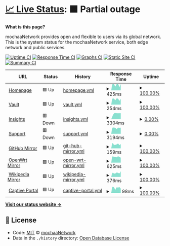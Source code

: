 # [📈 Live Status](https://status.mcha.cloud): <!--live status--> **🟧 Partial outage**

**What is this page?**

mochaaNetwork provides open and flexible to users via its global network. This is the system status for the mochaaNetwork service, both edge network and public services.

[![Uptime CI](https://github.com/mchaNetwork/status/workflows/Uptime%20CI/badge.svg)](https://github.com/mchaNetwork/status/actions?query=workflow%3A%22Uptime+CI%22)
[![Response Time CI](https://github.com/mchaNetwork/status/workflows/Response%20Time%20CI/badge.svg)](https://github.com/mchaNetwork/status/actions?query=workflow%3A%22Response+Time+CI%22)
[![Graphs CI](https://github.com/mchaNetwork/status/workflows/Graphs%20CI/badge.svg)](https://github.com/mchaNetwork/status/actions?query=workflow%3A%22Graphs+CI%22)
[![Static Site CI](https://github.com/mchaNetwork/status/workflows/Static%20Site%20CI/badge.svg)](https://github.com/mchaNetwork/status/actions?query=workflow%3A%22Static+Site+CI%22)
[![Summary CI](https://github.com/mchaNetwork/status/workflows/Summary%20CI/badge.svg)](https://github.com/mchaNetwork/status/actions?query=workflow%3A%22Summary+CI%22)

<!--start: status pages-->
<!-- This summary is generated by Upptime (https://github.com/upptime/upptime) -->
<!-- Do not edit this manually, your changes will be overwritten -->
<!-- prettier-ignore -->
| URL | Status | History | Response Time | Uptime |
| --- | ------ | ------- | ------------- | ------ |
| <img alt="" src="https://avatars.githubusercontent.com/u/21154023" height="13"> [Homepage](https://mochaa.ws) | 🟩 Up | [homepage.yml](https://github.com/mchaNetwork/status/commits/HEAD/history/homepage.yml) | <details><summary><img alt="Response time graph" src="./graphs/homepage/response-time-week.png" height="20"> 425ms</summary><br><a href="https://status.mcha.cloud/history/homepage"><img alt="Response time 507" src="https://img.shields.io/endpoint?url=https%3A%2F%2Fraw.githubusercontent.com%2FmchaNetwork%2Fstatus%2FHEAD%2Fapi%2Fhomepage%2Fresponse-time.json"></a><br><a href="https://status.mcha.cloud/history/homepage"><img alt="24-hour response time 478" src="https://img.shields.io/endpoint?url=https%3A%2F%2Fraw.githubusercontent.com%2FmchaNetwork%2Fstatus%2FHEAD%2Fapi%2Fhomepage%2Fresponse-time-day.json"></a><br><a href="https://status.mcha.cloud/history/homepage"><img alt="7-day response time 425" src="https://img.shields.io/endpoint?url=https%3A%2F%2Fraw.githubusercontent.com%2FmchaNetwork%2Fstatus%2FHEAD%2Fapi%2Fhomepage%2Fresponse-time-week.json"></a><br><a href="https://status.mcha.cloud/history/homepage"><img alt="30-day response time 407" src="https://img.shields.io/endpoint?url=https%3A%2F%2Fraw.githubusercontent.com%2FmchaNetwork%2Fstatus%2FHEAD%2Fapi%2Fhomepage%2Fresponse-time-month.json"></a><br><a href="https://status.mcha.cloud/history/homepage"><img alt="1-year response time 507" src="https://img.shields.io/endpoint?url=https%3A%2F%2Fraw.githubusercontent.com%2FmchaNetwork%2Fstatus%2FHEAD%2Fapi%2Fhomepage%2Fresponse-time-year.json"></a></details> | <details><summary><a href="https://status.mcha.cloud/history/homepage">100.00%</a></summary><a href="https://status.mcha.cloud/history/homepage"><img alt="All-time uptime 99.91%" src="https://img.shields.io/endpoint?url=https%3A%2F%2Fraw.githubusercontent.com%2FmchaNetwork%2Fstatus%2FHEAD%2Fapi%2Fhomepage%2Fuptime.json"></a><br><a href="https://status.mcha.cloud/history/homepage"><img alt="24-hour uptime 100.00%" src="https://img.shields.io/endpoint?url=https%3A%2F%2Fraw.githubusercontent.com%2FmchaNetwork%2Fstatus%2FHEAD%2Fapi%2Fhomepage%2Fuptime-day.json"></a><br><a href="https://status.mcha.cloud/history/homepage"><img alt="7-day uptime 100.00%" src="https://img.shields.io/endpoint?url=https%3A%2F%2Fraw.githubusercontent.com%2FmchaNetwork%2Fstatus%2FHEAD%2Fapi%2Fhomepage%2Fuptime-week.json"></a><br><a href="https://status.mcha.cloud/history/homepage"><img alt="30-day uptime 100.00%" src="https://img.shields.io/endpoint?url=https%3A%2F%2Fraw.githubusercontent.com%2FmchaNetwork%2Fstatus%2FHEAD%2Fapi%2Fhomepage%2Fuptime-month.json"></a><br><a href="https://status.mcha.cloud/history/homepage"><img alt="1-year uptime 99.91%" src="https://img.shields.io/endpoint?url=https%3A%2F%2Fraw.githubusercontent.com%2FmchaNetwork%2Fstatus%2FHEAD%2Fapi%2Fhomepage%2Fuptime-year.json"></a></details>
| <img alt="" src="https://favicons.githubusercontent.com/vault.mcha.cloud" height="13"> [Vault](https://vault.mcha.cloud) | 🟩 Up | [vault.yml](https://github.com/mchaNetwork/status/commits/HEAD/history/vault.yml) | <details><summary><img alt="Response time graph" src="./graphs/vault/response-time-week.png" height="20"> 254ms</summary><br><a href="https://status.mcha.cloud/history/vault"><img alt="Response time 284" src="https://img.shields.io/endpoint?url=https%3A%2F%2Fraw.githubusercontent.com%2FmchaNetwork%2Fstatus%2FHEAD%2Fapi%2Fvault%2Fresponse-time.json"></a><br><a href="https://status.mcha.cloud/history/vault"><img alt="24-hour response time 270" src="https://img.shields.io/endpoint?url=https%3A%2F%2Fraw.githubusercontent.com%2FmchaNetwork%2Fstatus%2FHEAD%2Fapi%2Fvault%2Fresponse-time-day.json"></a><br><a href="https://status.mcha.cloud/history/vault"><img alt="7-day response time 254" src="https://img.shields.io/endpoint?url=https%3A%2F%2Fraw.githubusercontent.com%2FmchaNetwork%2Fstatus%2FHEAD%2Fapi%2Fvault%2Fresponse-time-week.json"></a><br><a href="https://status.mcha.cloud/history/vault"><img alt="30-day response time 245" src="https://img.shields.io/endpoint?url=https%3A%2F%2Fraw.githubusercontent.com%2FmchaNetwork%2Fstatus%2FHEAD%2Fapi%2Fvault%2Fresponse-time-month.json"></a><br><a href="https://status.mcha.cloud/history/vault"><img alt="1-year response time 284" src="https://img.shields.io/endpoint?url=https%3A%2F%2Fraw.githubusercontent.com%2FmchaNetwork%2Fstatus%2FHEAD%2Fapi%2Fvault%2Fresponse-time-year.json"></a></details> | <details><summary><a href="https://status.mcha.cloud/history/vault">100.00%</a></summary><a href="https://status.mcha.cloud/history/vault"><img alt="All-time uptime 99.99%" src="https://img.shields.io/endpoint?url=https%3A%2F%2Fraw.githubusercontent.com%2FmchaNetwork%2Fstatus%2FHEAD%2Fapi%2Fvault%2Fuptime.json"></a><br><a href="https://status.mcha.cloud/history/vault"><img alt="24-hour uptime 100.00%" src="https://img.shields.io/endpoint?url=https%3A%2F%2Fraw.githubusercontent.com%2FmchaNetwork%2Fstatus%2FHEAD%2Fapi%2Fvault%2Fuptime-day.json"></a><br><a href="https://status.mcha.cloud/history/vault"><img alt="7-day uptime 100.00%" src="https://img.shields.io/endpoint?url=https%3A%2F%2Fraw.githubusercontent.com%2FmchaNetwork%2Fstatus%2FHEAD%2Fapi%2Fvault%2Fuptime-week.json"></a><br><a href="https://status.mcha.cloud/history/vault"><img alt="30-day uptime 100.00%" src="https://img.shields.io/endpoint?url=https%3A%2F%2Fraw.githubusercontent.com%2FmchaNetwork%2Fstatus%2FHEAD%2Fapi%2Fvault%2Fuptime-month.json"></a><br><a href="https://status.mcha.cloud/history/vault"><img alt="1-year uptime 99.99%" src="https://img.shields.io/endpoint?url=https%3A%2F%2Fraw.githubusercontent.com%2FmchaNetwork%2Fstatus%2FHEAD%2Fapi%2Fvault%2Fuptime-year.json"></a></details>
| <img alt="" src="https://insights.mcha.cloud/static/dashboard/images/icon.00463752afd0.png" height="13"> [Insights](https://insights.mcha.cloud) | 🟥 Down | [insights.yml](https://github.com/mchaNetwork/status/commits/HEAD/history/insights.yml) | <details><summary><img alt="Response time graph" src="./graphs/insights/response-time-week.png" height="20"> 3304ms</summary><br><a href="https://status.mcha.cloud/history/insights"><img alt="Response time 3413" src="https://img.shields.io/endpoint?url=https%3A%2F%2Fraw.githubusercontent.com%2FmchaNetwork%2Fstatus%2FHEAD%2Fapi%2Finsights%2Fresponse-time.json"></a><br><a href="https://status.mcha.cloud/history/insights"><img alt="24-hour response time 3309" src="https://img.shields.io/endpoint?url=https%3A%2F%2Fraw.githubusercontent.com%2FmchaNetwork%2Fstatus%2FHEAD%2Fapi%2Finsights%2Fresponse-time-day.json"></a><br><a href="https://status.mcha.cloud/history/insights"><img alt="7-day response time 3304" src="https://img.shields.io/endpoint?url=https%3A%2F%2Fraw.githubusercontent.com%2FmchaNetwork%2Fstatus%2FHEAD%2Fapi%2Finsights%2Fresponse-time-week.json"></a><br><a href="https://status.mcha.cloud/history/insights"><img alt="30-day response time 2245" src="https://img.shields.io/endpoint?url=https%3A%2F%2Fraw.githubusercontent.com%2FmchaNetwork%2Fstatus%2FHEAD%2Fapi%2Finsights%2Fresponse-time-month.json"></a><br><a href="https://status.mcha.cloud/history/insights"><img alt="1-year response time 3413" src="https://img.shields.io/endpoint?url=https%3A%2F%2Fraw.githubusercontent.com%2FmchaNetwork%2Fstatus%2FHEAD%2Fapi%2Finsights%2Fresponse-time-year.json"></a></details> | <details><summary><a href="https://status.mcha.cloud/history/insights">0.00%</a></summary><a href="https://status.mcha.cloud/history/insights"><img alt="All-time uptime 61.74%" src="https://img.shields.io/endpoint?url=https%3A%2F%2Fraw.githubusercontent.com%2FmchaNetwork%2Fstatus%2FHEAD%2Fapi%2Finsights%2Fuptime.json"></a><br><a href="https://status.mcha.cloud/history/insights"><img alt="24-hour uptime 0.00%" src="https://img.shields.io/endpoint?url=https%3A%2F%2Fraw.githubusercontent.com%2FmchaNetwork%2Fstatus%2FHEAD%2Fapi%2Finsights%2Fuptime-day.json"></a><br><a href="https://status.mcha.cloud/history/insights"><img alt="7-day uptime 0.00%" src="https://img.shields.io/endpoint?url=https%3A%2F%2Fraw.githubusercontent.com%2FmchaNetwork%2Fstatus%2FHEAD%2Fapi%2Finsights%2Fuptime-week.json"></a><br><a href="https://status.mcha.cloud/history/insights"><img alt="30-day uptime 11.15%" src="https://img.shields.io/endpoint?url=https%3A%2F%2Fraw.githubusercontent.com%2FmchaNetwork%2Fstatus%2FHEAD%2Fapi%2Finsights%2Fuptime-month.json"></a><br><a href="https://status.mcha.cloud/history/insights"><img alt="1-year uptime 61.74%" src="https://img.shields.io/endpoint?url=https%3A%2F%2Fraw.githubusercontent.com%2FmchaNetwork%2Fstatus%2FHEAD%2Fapi%2Finsights%2Fuptime-year.json"></a></details>
| <img alt="" src="https://favicons.githubusercontent.com/chat.mcha.cloud" height="13"> [Support](https://chat.mcha.cloud) | 🟥 Down | [support.yml](https://github.com/mchaNetwork/status/commits/HEAD/history/support.yml) | <details><summary><img alt="Response time graph" src="./graphs/support/response-time-week.png" height="20"> 3194ms</summary><br><a href="https://status.mcha.cloud/history/support"><img alt="Response time 963" src="https://img.shields.io/endpoint?url=https%3A%2F%2Fraw.githubusercontent.com%2FmchaNetwork%2Fstatus%2FHEAD%2Fapi%2Fsupport%2Fresponse-time.json"></a><br><a href="https://status.mcha.cloud/history/support"><img alt="24-hour response time 3358" src="https://img.shields.io/endpoint?url=https%3A%2F%2Fraw.githubusercontent.com%2FmchaNetwork%2Fstatus%2FHEAD%2Fapi%2Fsupport%2Fresponse-time-day.json"></a><br><a href="https://status.mcha.cloud/history/support"><img alt="7-day response time 3194" src="https://img.shields.io/endpoint?url=https%3A%2F%2Fraw.githubusercontent.com%2FmchaNetwork%2Fstatus%2FHEAD%2Fapi%2Fsupport%2Fresponse-time-week.json"></a><br><a href="https://status.mcha.cloud/history/support"><img alt="30-day response time 2932" src="https://img.shields.io/endpoint?url=https%3A%2F%2Fraw.githubusercontent.com%2FmchaNetwork%2Fstatus%2FHEAD%2Fapi%2Fsupport%2Fresponse-time-month.json"></a><br><a href="https://status.mcha.cloud/history/support"><img alt="1-year response time 963" src="https://img.shields.io/endpoint?url=https%3A%2F%2Fraw.githubusercontent.com%2FmchaNetwork%2Fstatus%2FHEAD%2Fapi%2Fsupport%2Fresponse-time-year.json"></a></details> | <details><summary><a href="https://status.mcha.cloud/history/support">0.00%</a></summary><a href="https://status.mcha.cloud/history/support"><img alt="All-time uptime 67.85%" src="https://img.shields.io/endpoint?url=https%3A%2F%2Fraw.githubusercontent.com%2FmchaNetwork%2Fstatus%2FHEAD%2Fapi%2Fsupport%2Fuptime.json"></a><br><a href="https://status.mcha.cloud/history/support"><img alt="24-hour uptime 0.00%" src="https://img.shields.io/endpoint?url=https%3A%2F%2Fraw.githubusercontent.com%2FmchaNetwork%2Fstatus%2FHEAD%2Fapi%2Fsupport%2Fuptime-day.json"></a><br><a href="https://status.mcha.cloud/history/support"><img alt="7-day uptime 0.00%" src="https://img.shields.io/endpoint?url=https%3A%2F%2Fraw.githubusercontent.com%2FmchaNetwork%2Fstatus%2FHEAD%2Fapi%2Fsupport%2Fuptime-week.json"></a><br><a href="https://status.mcha.cloud/history/support"><img alt="30-day uptime 0.00%" src="https://img.shields.io/endpoint?url=https%3A%2F%2Fraw.githubusercontent.com%2FmchaNetwork%2Fstatus%2FHEAD%2Fapi%2Fsupport%2Fuptime-month.json"></a><br><a href="https://status.mcha.cloud/history/support"><img alt="1-year uptime 67.85%" src="https://img.shields.io/endpoint?url=https%3A%2F%2Fraw.githubusercontent.com%2FmchaNetwork%2Fstatus%2FHEAD%2Fapi%2Fsupport%2Fuptime-year.json"></a></details>
| <img alt="" src="https://favicons.githubusercontent.com/github.com" height="13"> [GitHub Mirror](https://gh.chapro.xyz) | 🟩 Up | [git-hub-mirror.yml](https://github.com/mchaNetwork/status/commits/HEAD/history/git-hub-mirror.yml) | <details><summary><img alt="Response time graph" src="./graphs/git-hub-mirror/response-time-week.png" height="20"> 159ms</summary><br><a href="https://status.mcha.cloud/history/git-hub-mirror"><img alt="Response time 245" src="https://img.shields.io/endpoint?url=https%3A%2F%2Fraw.githubusercontent.com%2FmchaNetwork%2Fstatus%2FHEAD%2Fapi%2Fgit-hub-mirror%2Fresponse-time.json"></a><br><a href="https://status.mcha.cloud/history/git-hub-mirror"><img alt="24-hour response time 166" src="https://img.shields.io/endpoint?url=https%3A%2F%2Fraw.githubusercontent.com%2FmchaNetwork%2Fstatus%2FHEAD%2Fapi%2Fgit-hub-mirror%2Fresponse-time-day.json"></a><br><a href="https://status.mcha.cloud/history/git-hub-mirror"><img alt="7-day response time 159" src="https://img.shields.io/endpoint?url=https%3A%2F%2Fraw.githubusercontent.com%2FmchaNetwork%2Fstatus%2FHEAD%2Fapi%2Fgit-hub-mirror%2Fresponse-time-week.json"></a><br><a href="https://status.mcha.cloud/history/git-hub-mirror"><img alt="30-day response time 150" src="https://img.shields.io/endpoint?url=https%3A%2F%2Fraw.githubusercontent.com%2FmchaNetwork%2Fstatus%2FHEAD%2Fapi%2Fgit-hub-mirror%2Fresponse-time-month.json"></a><br><a href="https://status.mcha.cloud/history/git-hub-mirror"><img alt="1-year response time 245" src="https://img.shields.io/endpoint?url=https%3A%2F%2Fraw.githubusercontent.com%2FmchaNetwork%2Fstatus%2FHEAD%2Fapi%2Fgit-hub-mirror%2Fresponse-time-year.json"></a></details> | <details><summary><a href="https://status.mcha.cloud/history/git-hub-mirror">100.00%</a></summary><a href="https://status.mcha.cloud/history/git-hub-mirror"><img alt="All-time uptime 99.97%" src="https://img.shields.io/endpoint?url=https%3A%2F%2Fraw.githubusercontent.com%2FmchaNetwork%2Fstatus%2FHEAD%2Fapi%2Fgit-hub-mirror%2Fuptime.json"></a><br><a href="https://status.mcha.cloud/history/git-hub-mirror"><img alt="24-hour uptime 100.00%" src="https://img.shields.io/endpoint?url=https%3A%2F%2Fraw.githubusercontent.com%2FmchaNetwork%2Fstatus%2FHEAD%2Fapi%2Fgit-hub-mirror%2Fuptime-day.json"></a><br><a href="https://status.mcha.cloud/history/git-hub-mirror"><img alt="7-day uptime 100.00%" src="https://img.shields.io/endpoint?url=https%3A%2F%2Fraw.githubusercontent.com%2FmchaNetwork%2Fstatus%2FHEAD%2Fapi%2Fgit-hub-mirror%2Fuptime-week.json"></a><br><a href="https://status.mcha.cloud/history/git-hub-mirror"><img alt="30-day uptime 100.00%" src="https://img.shields.io/endpoint?url=https%3A%2F%2Fraw.githubusercontent.com%2FmchaNetwork%2Fstatus%2FHEAD%2Fapi%2Fgit-hub-mirror%2Fuptime-month.json"></a><br><a href="https://status.mcha.cloud/history/git-hub-mirror"><img alt="1-year uptime 99.97%" src="https://img.shields.io/endpoint?url=https%3A%2F%2Fraw.githubusercontent.com%2FmchaNetwork%2Fstatus%2FHEAD%2Fapi%2Fgit-hub-mirror%2Fuptime-year.json"></a></details>
| <img alt="" src="https://favicons.githubusercontent.com/wiki.openwrt.org" height="13"> [OpenWrt Mirror](https://mirrors.chapro.xyz/openwrt/) | 🟩 Up | [open-wrt-mirror.yml](https://github.com/mchaNetwork/status/commits/HEAD/history/open-wrt-mirror.yml) | <details><summary><img alt="Response time graph" src="./graphs/open-wrt-mirror/response-time-week.png" height="20"> 625ms</summary><br><a href="https://status.mcha.cloud/history/open-wrt-mirror"><img alt="Response time 733" src="https://img.shields.io/endpoint?url=https%3A%2F%2Fraw.githubusercontent.com%2FmchaNetwork%2Fstatus%2FHEAD%2Fapi%2Fopen-wrt-mirror%2Fresponse-time.json"></a><br><a href="https://status.mcha.cloud/history/open-wrt-mirror"><img alt="24-hour response time 542" src="https://img.shields.io/endpoint?url=https%3A%2F%2Fraw.githubusercontent.com%2FmchaNetwork%2Fstatus%2FHEAD%2Fapi%2Fopen-wrt-mirror%2Fresponse-time-day.json"></a><br><a href="https://status.mcha.cloud/history/open-wrt-mirror"><img alt="7-day response time 625" src="https://img.shields.io/endpoint?url=https%3A%2F%2Fraw.githubusercontent.com%2FmchaNetwork%2Fstatus%2FHEAD%2Fapi%2Fopen-wrt-mirror%2Fresponse-time-week.json"></a><br><a href="https://status.mcha.cloud/history/open-wrt-mirror"><img alt="30-day response time 645" src="https://img.shields.io/endpoint?url=https%3A%2F%2Fraw.githubusercontent.com%2FmchaNetwork%2Fstatus%2FHEAD%2Fapi%2Fopen-wrt-mirror%2Fresponse-time-month.json"></a><br><a href="https://status.mcha.cloud/history/open-wrt-mirror"><img alt="1-year response time 733" src="https://img.shields.io/endpoint?url=https%3A%2F%2Fraw.githubusercontent.com%2FmchaNetwork%2Fstatus%2FHEAD%2Fapi%2Fopen-wrt-mirror%2Fresponse-time-year.json"></a></details> | <details><summary><a href="https://status.mcha.cloud/history/open-wrt-mirror">100.00%</a></summary><a href="https://status.mcha.cloud/history/open-wrt-mirror"><img alt="All-time uptime 99.97%" src="https://img.shields.io/endpoint?url=https%3A%2F%2Fraw.githubusercontent.com%2FmchaNetwork%2Fstatus%2FHEAD%2Fapi%2Fopen-wrt-mirror%2Fuptime.json"></a><br><a href="https://status.mcha.cloud/history/open-wrt-mirror"><img alt="24-hour uptime 100.00%" src="https://img.shields.io/endpoint?url=https%3A%2F%2Fraw.githubusercontent.com%2FmchaNetwork%2Fstatus%2FHEAD%2Fapi%2Fopen-wrt-mirror%2Fuptime-day.json"></a><br><a href="https://status.mcha.cloud/history/open-wrt-mirror"><img alt="7-day uptime 100.00%" src="https://img.shields.io/endpoint?url=https%3A%2F%2Fraw.githubusercontent.com%2FmchaNetwork%2Fstatus%2FHEAD%2Fapi%2Fopen-wrt-mirror%2Fuptime-week.json"></a><br><a href="https://status.mcha.cloud/history/open-wrt-mirror"><img alt="30-day uptime 100.00%" src="https://img.shields.io/endpoint?url=https%3A%2F%2Fraw.githubusercontent.com%2FmchaNetwork%2Fstatus%2FHEAD%2Fapi%2Fopen-wrt-mirror%2Fuptime-month.json"></a><br><a href="https://status.mcha.cloud/history/open-wrt-mirror"><img alt="1-year uptime 99.97%" src="https://img.shields.io/endpoint?url=https%3A%2F%2Fraw.githubusercontent.com%2FmchaNetwork%2Fstatus%2FHEAD%2Fapi%2Fopen-wrt-mirror%2Fuptime-year.json"></a></details>
| <img alt="" src="https://favicons.githubusercontent.com/www.wp.chapro.xyz" height="13"> [Wikipedia Mirror](http://www.wp.chapro.xyz/) | 🟩 Up | [wikipedia-mirror.yml](https://github.com/mchaNetwork/status/commits/HEAD/history/wikipedia-mirror.yml) | <details><summary><img alt="Response time graph" src="./graphs/wikipedia-mirror/response-time-week.png" height="20"> 376ms</summary><br><a href="https://status.mcha.cloud/history/wikipedia-mirror"><img alt="Response time 367" src="https://img.shields.io/endpoint?url=https%3A%2F%2Fraw.githubusercontent.com%2FmchaNetwork%2Fstatus%2FHEAD%2Fapi%2Fwikipedia-mirror%2Fresponse-time.json"></a><br><a href="https://status.mcha.cloud/history/wikipedia-mirror"><img alt="24-hour response time 517" src="https://img.shields.io/endpoint?url=https%3A%2F%2Fraw.githubusercontent.com%2FmchaNetwork%2Fstatus%2FHEAD%2Fapi%2Fwikipedia-mirror%2Fresponse-time-day.json"></a><br><a href="https://status.mcha.cloud/history/wikipedia-mirror"><img alt="7-day response time 376" src="https://img.shields.io/endpoint?url=https%3A%2F%2Fraw.githubusercontent.com%2FmchaNetwork%2Fstatus%2FHEAD%2Fapi%2Fwikipedia-mirror%2Fresponse-time-week.json"></a><br><a href="https://status.mcha.cloud/history/wikipedia-mirror"><img alt="30-day response time 366" src="https://img.shields.io/endpoint?url=https%3A%2F%2Fraw.githubusercontent.com%2FmchaNetwork%2Fstatus%2FHEAD%2Fapi%2Fwikipedia-mirror%2Fresponse-time-month.json"></a><br><a href="https://status.mcha.cloud/history/wikipedia-mirror"><img alt="1-year response time 367" src="https://img.shields.io/endpoint?url=https%3A%2F%2Fraw.githubusercontent.com%2FmchaNetwork%2Fstatus%2FHEAD%2Fapi%2Fwikipedia-mirror%2Fresponse-time-year.json"></a></details> | <details><summary><a href="https://status.mcha.cloud/history/wikipedia-mirror">100.00%</a></summary><a href="https://status.mcha.cloud/history/wikipedia-mirror"><img alt="All-time uptime 99.95%" src="https://img.shields.io/endpoint?url=https%3A%2F%2Fraw.githubusercontent.com%2FmchaNetwork%2Fstatus%2FHEAD%2Fapi%2Fwikipedia-mirror%2Fuptime.json"></a><br><a href="https://status.mcha.cloud/history/wikipedia-mirror"><img alt="24-hour uptime 100.00%" src="https://img.shields.io/endpoint?url=https%3A%2F%2Fraw.githubusercontent.com%2FmchaNetwork%2Fstatus%2FHEAD%2Fapi%2Fwikipedia-mirror%2Fuptime-day.json"></a><br><a href="https://status.mcha.cloud/history/wikipedia-mirror"><img alt="7-day uptime 100.00%" src="https://img.shields.io/endpoint?url=https%3A%2F%2Fraw.githubusercontent.com%2FmchaNetwork%2Fstatus%2FHEAD%2Fapi%2Fwikipedia-mirror%2Fuptime-week.json"></a><br><a href="https://status.mcha.cloud/history/wikipedia-mirror"><img alt="30-day uptime 100.00%" src="https://img.shields.io/endpoint?url=https%3A%2F%2Fraw.githubusercontent.com%2FmchaNetwork%2Fstatus%2FHEAD%2Fapi%2Fwikipedia-mirror%2Fuptime-month.json"></a><br><a href="https://status.mcha.cloud/history/wikipedia-mirror"><img alt="1-year uptime 99.95%" src="https://img.shields.io/endpoint?url=https%3A%2F%2Fraw.githubusercontent.com%2FmchaNetwork%2Fstatus%2FHEAD%2Fapi%2Fwikipedia-mirror%2Fuptime-year.json"></a></details>
| <img alt="" src="https://favicons.githubusercontent.com/captive.mcha.cloud" height="13"> [Captive Portal](https://captive.mcha.cloud/generate/android) | 🟩 Up | [captive-portal.yml](https://github.com/mchaNetwork/status/commits/HEAD/history/captive-portal.yml) | <details><summary><img alt="Response time graph" src="./graphs/captive-portal/response-time-week.png" height="20"> 98ms</summary><br><a href="https://status.mcha.cloud/history/captive-portal"><img alt="Response time 126" src="https://img.shields.io/endpoint?url=https%3A%2F%2Fraw.githubusercontent.com%2FmchaNetwork%2Fstatus%2FHEAD%2Fapi%2Fcaptive-portal%2Fresponse-time.json"></a><br><a href="https://status.mcha.cloud/history/captive-portal"><img alt="24-hour response time 82" src="https://img.shields.io/endpoint?url=https%3A%2F%2Fraw.githubusercontent.com%2FmchaNetwork%2Fstatus%2FHEAD%2Fapi%2Fcaptive-portal%2Fresponse-time-day.json"></a><br><a href="https://status.mcha.cloud/history/captive-portal"><img alt="7-day response time 98" src="https://img.shields.io/endpoint?url=https%3A%2F%2Fraw.githubusercontent.com%2FmchaNetwork%2Fstatus%2FHEAD%2Fapi%2Fcaptive-portal%2Fresponse-time-week.json"></a><br><a href="https://status.mcha.cloud/history/captive-portal"><img alt="30-day response time 102" src="https://img.shields.io/endpoint?url=https%3A%2F%2Fraw.githubusercontent.com%2FmchaNetwork%2Fstatus%2FHEAD%2Fapi%2Fcaptive-portal%2Fresponse-time-month.json"></a><br><a href="https://status.mcha.cloud/history/captive-portal"><img alt="1-year response time 126" src="https://img.shields.io/endpoint?url=https%3A%2F%2Fraw.githubusercontent.com%2FmchaNetwork%2Fstatus%2FHEAD%2Fapi%2Fcaptive-portal%2Fresponse-time-year.json"></a></details> | <details><summary><a href="https://status.mcha.cloud/history/captive-portal">100.00%</a></summary><a href="https://status.mcha.cloud/history/captive-portal"><img alt="All-time uptime 99.99%" src="https://img.shields.io/endpoint?url=https%3A%2F%2Fraw.githubusercontent.com%2FmchaNetwork%2Fstatus%2FHEAD%2Fapi%2Fcaptive-portal%2Fuptime.json"></a><br><a href="https://status.mcha.cloud/history/captive-portal"><img alt="24-hour uptime 100.00%" src="https://img.shields.io/endpoint?url=https%3A%2F%2Fraw.githubusercontent.com%2FmchaNetwork%2Fstatus%2FHEAD%2Fapi%2Fcaptive-portal%2Fuptime-day.json"></a><br><a href="https://status.mcha.cloud/history/captive-portal"><img alt="7-day uptime 100.00%" src="https://img.shields.io/endpoint?url=https%3A%2F%2Fraw.githubusercontent.com%2FmchaNetwork%2Fstatus%2FHEAD%2Fapi%2Fcaptive-portal%2Fuptime-week.json"></a><br><a href="https://status.mcha.cloud/history/captive-portal"><img alt="30-day uptime 99.96%" src="https://img.shields.io/endpoint?url=https%3A%2F%2Fraw.githubusercontent.com%2FmchaNetwork%2Fstatus%2FHEAD%2Fapi%2Fcaptive-portal%2Fuptime-month.json"></a><br><a href="https://status.mcha.cloud/history/captive-portal"><img alt="1-year uptime 99.99%" src="https://img.shields.io/endpoint?url=https%3A%2F%2Fraw.githubusercontent.com%2FmchaNetwork%2Fstatus%2FHEAD%2Fapi%2Fcaptive-portal%2Fuptime-year.json"></a></details>

<!--end: status pages-->

[**Visit our status website →**](https://status.mcha.cloud)

## 📄 License

- Code: [MIT](./LICENSE) © [mochaaNetwork](https://mcha.network)
- Data in the `./history` directory: [Open Database License](https://opendatacommons.org/licenses/odbl/1-0/)
